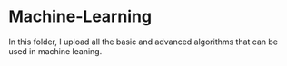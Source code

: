 # Machine-Learning
In this folder, I upload all the basic and advanced algorithms that can be used in machine leaning.

